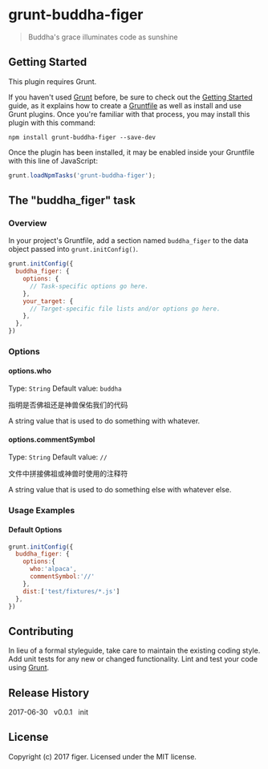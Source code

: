 # grunt-buddha-figer

> Buddha\'s grace illuminates code as sunshine

## Getting Started
This plugin requires Grunt.

If you haven't used [Grunt](http://gruntjs.com/) before, be sure to check out the [Getting Started](http://gruntjs.com/getting-started) guide, as it explains how to create a [Gruntfile](http://gruntjs.com/sample-gruntfile) as well as install and use Grunt plugins. Once you're familiar with that process, you may install this plugin with this command:

```shell
npm install grunt-buddha-figer --save-dev
```

Once the plugin has been installed, it may be enabled inside your Gruntfile with this line of JavaScript:

```js
grunt.loadNpmTasks('grunt-buddha-figer');
```

## The "buddha_figer" task

### Overview
In your project's Gruntfile, add a section named `buddha_figer` to the data object passed into `grunt.initConfig()`.

```js
grunt.initConfig({
  buddha_figer: {
    options: {
      // Task-specific options go here.
    },
    your_target: {
      // Target-specific file lists and/or options go here.
    },
  },
})
```

### Options

#### options.who
Type: `String`
Default value: `buddha`

指明是否佛祖还是神兽保佑我们的代码

A string value that is used to do something with whatever.

#### options.commentSymbol
Type: `String`
Default value: `//`

文件中拼接佛祖或神兽时使用的注释符

A string value that is used to do something else with whatever else.

### Usage Examples

#### Default Options

```js
grunt.initConfig({
  buddha_figer: {
    options:{
      who:'alpaca',
      commentSymbol:'//'
    },
    dist:['test/fixtures/*.js']
  },
})
```

## Contributing
In lieu of a formal styleguide, take care to maintain the existing coding style. Add unit tests for any new or changed functionality. Lint and test your code using [Grunt](http://gruntjs.com/).

## Release History
2017-06-30&nbsp;&nbsp;&nbsp;v0.0.1&nbsp;&nbsp;&nbsp;init

## License
Copyright (c) 2017 figer. Licensed under the MIT license.
